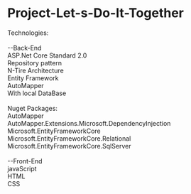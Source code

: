 # Project-Let-s-Do-It-Together
Technologies:  </br>
 </br>
--Back-End </br>
ASP.Net Core Standard 2.0 </br>
Repository pattern </br>
N-Tire Architecture </br>
Entity Framework </br>
AutoMapper </br>
With local DataBase </br>
 </br>
Nuget Packages: </br>
AutoMapper </br>
AutoMapper.Extensions.Microsoft.DependencyInjection </br>
Microsoft.EntityFrameworkCore </br>
Microsoft.EntityFrameworkCore.Relational </br>
Microsoft.EntityFrameworkCore.SqlServer </br>
 </br>
--Front-End </br>
javaScript </br>
HTML </br>
CSS </br>


